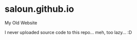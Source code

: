 # saloun.github.io
My Old Website


I never uploaded source code to this repo... meh, too lazy... :D
